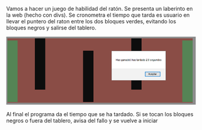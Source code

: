Vamos a hacer un juego de habilidad del ratón.
Se presenta un laberinto en la web (hecho con divs).
Se cronometra el tiempo que tarda es usuario en llevar el puntero del raton entre los dos bloques verdes, evitando los bloques negros y salirse del tablero.

![imagen](./img/Captura2.png)

Al final el programa da el tiempo que se ha tardado.
Si se tocan los bloques negros o fuera del tablero, avisa del fallo y se vuelve a iniciar
